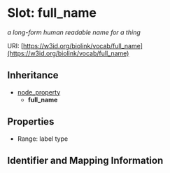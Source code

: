 # Slot: full_name
_a long-form human readable name for a thing_


URI: [https://w3id.org/biolink/vocab/full_name](https://w3id.org/biolink/vocab/full_name)




## Inheritance

* [node_property](node_property.md)
    * **full_name**



## Properties

 * Range: label type



## Identifier and Mapping Information





